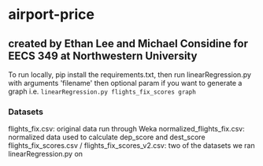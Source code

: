 # airport-price

## created by Ethan Lee and Michael Considine for EECS 349 at Northwestern University

To run locally, pip install the requirements.txt, then run linearRegression.py with arguments 'filename' then optional param if you want to generate a graph
i.e. 
`linearRegression.py flights_fix_scores graph`

### Datasets
flights_fix.csv: original data run through Weka
normalized_flights_fix.csv: normalized data used to calculate dep_score and dest_score
flights_fix_scores.csv / flights_fix_scores_v2.csv: two of the datasets we ran linearRegression.py on
